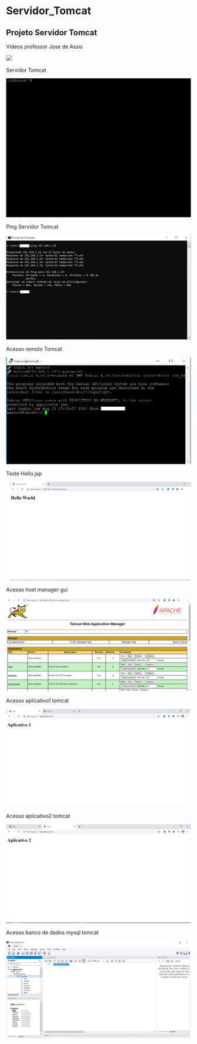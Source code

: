 # Servidor_Tomcat

## Projeto Servidor Tomcat

Vídeos professor Jose de Assis

[![](http://img.youtube.com/vi/fqR5SymRgLQ/0.jpg)](http://www.youtube.com/watch?v=fqR5SymRgLQ "Curso Linux Tomcat Server")




Servidor Tomcat

![](https://github.com/marcossalves/Servidor_WEB/blob/master/imagens1/print_servidor_tomcat.png)


Ping Servidor Tomcat

![](https://github.com/marcossalves/Servidor_WEB/blob/master/imagens1/ping_servidor_tomcat.png)


Acesso remoto Tomcat 

![](https://github.com/marcossalves/Servidor_WEB/blob/master/imagens1/acesso_remoto_ssh_servidor_tomcat.png)



Teste Hello.jsp 

![](https://github.com/marcossalves/Servidor_WEB/blob/master/imagens1/hello.jsp.png)


Acesso host manager gui

![](https://github.com/marcossalves/Servidor_WEB/blob/master/imagens1/host_manager_gui.png)


Acesso aplicativo1 tomcat

![](https://github.com/marcossalves/Servidor_WEB/blob/master/imagens1/print_app1.png)


Acesso aplicativo2 tomcat

![](https://github.com/marcossalves/Servidor_WEB/blob/master/imagens1/print_app2.png)


Acesso banco de dados mysql tomcat

![](https://github.com/marcossalves/Servidor_WEB/blob/master/imagens1/acesso_mysql_tomcat_workbench.png)
